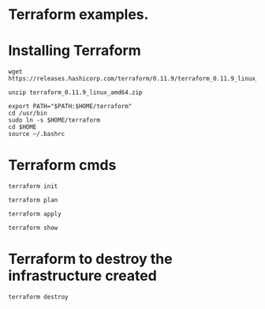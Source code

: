 # Terraform examples.

# Installing Terraform
```
wget https://releases.hashicorp.com/terraform/0.11.9/terraform_0.11.9_linux_amd64.zip

unzip terraform_0.11.9_linux_amd64.zip

export PATH="$PATH:$HOME/terraform"
cd /usr/bin
sudo ln -s $HOME/terraform
cd $HOME
source ~/.bashrc
```
# Terraform cmds
```
terraform init

terraform plan

terraform apply

terraform show
```

# Terraform to destroy the infrastructure created 
```
terraform destroy
```

